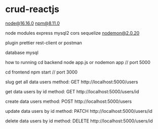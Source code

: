 # crud-reactjs

node@16.16.0
npm@8.11.0

node modules
express
mysql2
cors
sequelize
nodemon@2.0.20

plugin
prettier
rest-client or postman

database
mysql

how to running
cd backend
node app.js or nodemon app
// port 5000

cd frontend
npm start
// port 3000

slug
get all data users
method: GET
http://localhost:5000/users

get data users by id
method: GET
http://localhost:5000/users/id

create data users
method: POST
http://localhost:5000/users

update data users by id
method: PATCH
http://localhost:5000/users/id

delete data users by id
method: DELETE
http://localhost:5000/users/id
